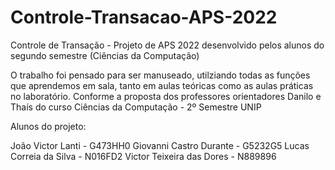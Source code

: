 # Controle-Transacao-APS-2022
Controle de Transação - Projeto de APS 2022 desenvolvido pelos alunos do segundo semestre (Ciências da Computação)

O trabalho foi pensado para ser manuseado, utilziando todas as funções que aprendemos em sala, tanto em aulas teóricas como as aulas práticas no laboratório.
Conforme a proposta dos professores orientadores Danilo e Thaís do curso Ciências da Computação - 2º Semestre UNIP 

Alunos do projeto:

João Victor Lanti - G473HH0
Giovanni Castro Durante - G5232G5
Lucas Correia da Silva - N016FD2
Victor Teixeira das Dores - N889896
